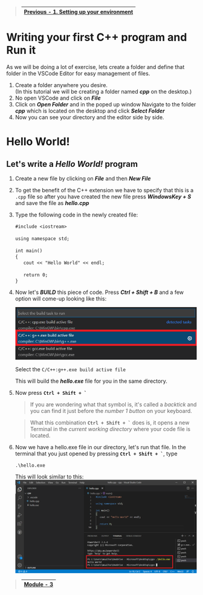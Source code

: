 > | [Previous - 1. Setting up your environment](https://github.com/saifeemustafaq/learn-testing/blob/main/includes/1.%20Setting%20up%20your%20environment.md) |
> | ----------- |

# Writing your first C++ program and Run it

As we will be doing a lot of exercise, lets create a folder and define that folder in the VSCode Editor for easy management of files.

1. Create a folder anywhere you desire.  
   (In this tutorial we will be creating a folder named ***cpp*** on the desktop.)
2. No open VSCode and click on ***File***
3. Click on ***Open Folder*** and in the poped up window Navigate to the folder ***cpp*** which is located on the desktop and click ***Select Folder***
4. Now you can see your directory and the editor side by side.

# Hello World!

## Let's write a ***Hello World!*** program

1. Create a new file by clicking on ***File*** and then ***New File***
2. To get the benefit of the C++ extension we have to specify that this is a `.cpp` file so after you have created the new file press ***WindowsKey + S*** and save the file as ***hello.cpp***
3. Type the following code in the newly created file:  
   ```
   #include <iostream>

   using namespace std;

   int main()
   {
      cout << "Hello World" << endl;

      return 0;
   }
   ```

4. Now let's ***BUILD*** this piece of code. Press ***Ctrl + Shift + B*** and a few option will come-up looking like this:

   ![Build_Options](https://github.com/saifeemustafaq/learn-testing/raw/main/Assets/9_gcc_options.png)

   Select the `C/C++:g++.exe build active file`  
     
   This will build the ***hello.exe*** file for you in the same directory.

5. Now press **`` Ctrl + Shift + ` ``**
   
   > If you are wondering what that symbol is, it's called a *backtick* and you can find it just before the *number 1 button* on your keyboard.

   > What this combination **`` Ctrl + Shift + ` ``** does is, it opens a new Terminal in the *current working directory* where your code file is located.

6. Now we have a hello.exe file in our directory, let's run that file. In the terminal that you just opened by pressing **`` Ctrl + Shift + ` ``**, type 
   ```
   .\hello.exe
   ```  
     
   This will look similar to this:
   ![exe_file](https://github.com/saifeemustafaq/learn-testing/raw/main/Assets/10_exe_new.png)



> | [Module - 3](https://github.com/saifeemustafaq/learn-testing/blob/main/includes/3.%20Coming%20Soon.md) |
> | ----------- |
